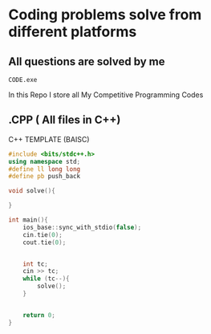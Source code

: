 # Coding problems solve from different platforms
## All questions are solved by me 
` CODE.exe `

In this Repo I store all My Competitive Programming Codes

## .CPP ( All files in C++)

C++ TEMPLATE (BAISC)
```cpp
#include <bits/stdc++.h>
using namespace std;
#define ll long long
#define pb push_back

void solve(){

}

int main(){
	ios_base::sync_with_stdio(false);
	cin.tie(0);
	cout.tie(0);


    int tc;
    cin >> tc;
    while (tc--){
        solve();
    }


	return 0;
}
```


